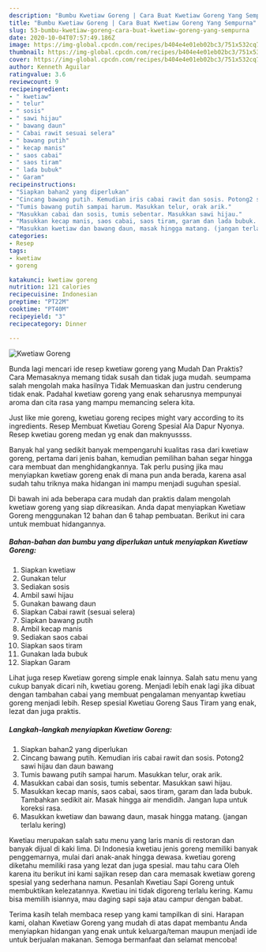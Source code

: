 ```yaml
---
description: "Bumbu Kwetiaw Goreng | Cara Buat Kwetiaw Goreng Yang Sempurna"
title: "Bumbu Kwetiaw Goreng | Cara Buat Kwetiaw Goreng Yang Sempurna"
slug: 53-bumbu-kwetiaw-goreng-cara-buat-kwetiaw-goreng-yang-sempurna
date: 2020-10-04T07:57:49.186Z
image: https://img-global.cpcdn.com/recipes/b404e4e01eb02bc3/751x532cq70/kwetiaw-goreng-foto-resep-utama.jpg
thumbnail: https://img-global.cpcdn.com/recipes/b404e4e01eb02bc3/751x532cq70/kwetiaw-goreng-foto-resep-utama.jpg
cover: https://img-global.cpcdn.com/recipes/b404e4e01eb02bc3/751x532cq70/kwetiaw-goreng-foto-resep-utama.jpg
author: Kenneth Aguilar
ratingvalue: 3.6
reviewcount: 9
recipeingredient:
- " kwetiaw"
- " telur"
- " sosis"
- " sawi hijau"
- " bawang daun"
- " Cabai rawit sesuai selera"
- " bawang putih"
- " kecap manis"
- " saos cabai"
- " saos tiram"
- " lada bubuk"
- " Garam"
recipeinstructions:
- "Siapkan bahan2 yang diperlukan"
- "Cincang bawang putih. Kemudian iris cabai rawit dan sosis. Potong2 sawi hijau dan daun bawang"
- "Tumis bawang putih sampai harum. Masukkan telur, orak arik."
- "Masukkan cabai dan sosis, tumis sebentar. Masukkan sawi hijau."
- "Masukkan kecap manis, saos cabai, saos tiram, garam dan lada bubuk. Tambahkan sedikit air. Masak hingga air mendidih. Jangan lupa untuk koreksi rasa."
- "Masukkan kwetiaw dan bawang daun, masak hingga matang. (jangan terlalu kering)"
categories:
- Resep
tags:
- kwetiaw
- goreng

katakunci: kwetiaw goreng 
nutrition: 121 calories
recipecuisine: Indonesian
preptime: "PT22M"
cooktime: "PT40M"
recipeyield: "3"
recipecategory: Dinner

---
```



![Kwetiaw Goreng](https://img-global.cpcdn.com/recipes/b404e4e01eb02bc3/751x532cq70/kwetiaw-goreng-foto-resep-utama.jpg)

Bunda lagi mencari ide resep kwetiaw goreng yang Mudah Dan Praktis? Cara Memasaknya memang tidak susah dan tidak juga mudah. seumpama salah mengolah maka hasilnya Tidak Memuaskan dan justru cenderung tidak enak. Padahal kwetiaw goreng yang enak seharusnya mempunyai aroma dan cita rasa yang mampu memancing selera kita.

Just like mie goreng, kwetiau goreng recipes might vary according to its ingredients. Resep Membuat Kwetiau Goreng Spesial Ala Dapur Nyonya. Resep kwetiau goreng medan yg enak dan maknyussss.

Banyak hal yang sedikit banyak mempengaruhi kualitas rasa dari kwetiaw goreng, pertama dari jenis bahan, kemudian pemilihan bahan segar hingga cara membuat dan menghidangkannya. Tak perlu pusing jika mau menyiapkan kwetiaw goreng enak di mana pun anda berada, karena asal sudah tahu triknya maka hidangan ini mampu menjadi suguhan spesial.


Di bawah ini ada beberapa cara mudah dan praktis dalam mengolah kwetiaw goreng yang siap dikreasikan. Anda dapat menyiapkan Kwetiaw Goreng menggunakan 12 bahan dan 6 tahap pembuatan. Berikut ini cara untuk membuat hidangannya.

<!--inarticleads1-->

##### Bahan-bahan dan bumbu yang diperlukan untuk menyiapkan Kwetiaw Goreng:

1. Siapkan  kwetiaw
1. Gunakan  telur
1. Sediakan  sosis
1. Ambil  sawi hijau
1. Gunakan  bawang daun
1. Siapkan  Cabai rawit (sesuai selera)
1. Siapkan  bawang putih
1. Ambil  kecap manis
1. Sediakan  saos cabai
1. Siapkan  saos tiram
1. Gunakan  lada bubuk
1. Siapkan  Garam


Lihat juga resep Kwetiaw goreng simple enak lainnya. Salah satu menu yang cukup banyak dicari nih, kwetiau goreng. Menjadi lebih enak lagi jika dibuat dengan tambahan cabai yang membuat pengalaman menyantap kwetiau goreng menjadi lebih. Resep spesial Kwetiau Goreng Saus Tiram yang enak, lezat dan juga praktis. 

<!--inarticleads2-->

##### Langkah-langkah menyiapkan Kwetiaw Goreng:

1. Siapkan bahan2 yang diperlukan
1. Cincang bawang putih. Kemudian iris cabai rawit dan sosis. Potong2 sawi hijau dan daun bawang
1. Tumis bawang putih sampai harum. Masukkan telur, orak arik.
1. Masukkan cabai dan sosis, tumis sebentar. Masukkan sawi hijau.
1. Masukkan kecap manis, saos cabai, saos tiram, garam dan lada bubuk. Tambahkan sedikit air. Masak hingga air mendidih. Jangan lupa untuk koreksi rasa.
1. Masukkan kwetiaw dan bawang daun, masak hingga matang. (jangan terlalu kering)


Kwetiau merupakan salah satu menu yang laris manis di restoran dan banyak dijual di kaki lima. Di Indonesia kwetiau jenis goreng memiliki banyak penggemarnya, mulai dari anak-anak hingga dewasa. kwetiau goreng diketahu memiliki rasa yang lezat dan juga spesial. mau tahu cara Oleh karena itu berikut ini kami sajikan resep dan cara memasak kwetiaw goreng spesial yang sederhana namun. Pesanlah Kwetiau Sapi Goreng untuk membuktikan kelezatannya. Kwetiau ini tidak digoreng terlalu kering. Kamu bisa memilih isiannya, mau daging sapi saja atau campur dengan babat. 

Terima kasih telah membaca resep yang kami tampilkan di sini. Harapan kami, olahan Kwetiaw Goreng yang mudah di atas dapat membantu Anda menyiapkan hidangan yang enak untuk keluarga/teman maupun menjadi ide untuk berjualan makanan. Semoga bermanfaat dan selamat mencoba!
